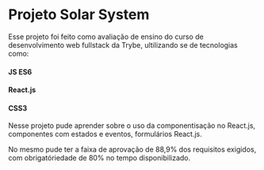 # Projeto Solar System

Esse projeto foi feito como avaliação de ensino do curso de desenvolvimento web fullstack da Trybe, ultilizando se de tecnologias como:

#### JS ES6
#### React.js
#### CSS3


Nesse projeto pude aprender sobre o uso da componentisação no React.js, componentes com estados e eventos, formulários React.js.

No mesmo pude ter a faixa de aprovação de 88,9% dos requisitos exigidos, com obrigatóriedade de 80% no tempo disponibilizado.